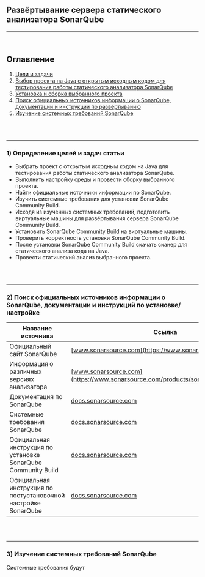 ## Развёртывание сервера статического анализатора SonarQube  

---  

<br>  

## Оглавление

1. [Цели и задачи](#chapter_1)
2. [Выбор проекта на Java с открытым исходным кодом для тестирования работы статического анализатора SonarQube](#chapter_2)
3. [Установка и сборка выбранного проекта](#chapter_3)
3. [Поиск официальных источников информации о SonarQube, документации и инструкции по развёртыванию](#chapter_2)
4. [Изучение системных требований SonarQube](#chapter_3)


<br>  
<br>  

---  

<a name="сhapter_1"></a>  
### 1) Определение целей и задач статьи

- Выбрать проект с открытым исходным кодом на Java для тестирования работы статического анализатора SonarQube.
- Выполнить настройку среды и провести сборку выбранного проекта.
- Найти официальные источники информации по SonarQube.
- Изучить системные требования для установки SonarQube Community Build.
- Исходя из изученных системных требований, подготовить виртуальные машины для развёртывания сервера SonarQube Community Build.
- Установить SonarQube Community Build на виртуальные машины.
- Проверить корректность установки SonarQube Community Build.
- После установки SonarQube Community Build скачать сканер для статического анализа кода на Java.
- Провести статический анализ выбранного проекта.

<br>  
<br>  

---  

<a name="сhapter_2"></a>  
### 2) Поиск официальных источников информации о SonarQube, документации и инструкций по установке/настройке  

| Название источника | Ссылка |
|---|---|
| Официальный сайт SonarQube | [www.sonarsource.com](https://www.sonarsource.com/) |
| Информация о различных версиях анализатора | [www.sonarsource.com](https://www.sonarsource.com/products/sonarqube/downloads/) |
| Документация по SonarQube | [docs.sonarsource.com](https://docs.sonarsource.com/sonarqube-server/latest/) |
| Системные требования SonarQube | [docs.sonarsource.com](https://docs.sonarsource.com/sonarqube-server/latest/setup-and-upgrade/installation-requirements/server-host/) |
| Официальная инструкция по установке SonarQube Community Build | [docs.sonarsource.com](https://docs.sonarsource.com/sonarqube-server/latest/try-out-sonarqube/) |
| Официальная инструкция по постустановочной настройке SonarQube | [docs.sonarsource.com](https://docs.sonarsource.com/sonarqube-server/latest/analyzing-source-code/overview/) |

<br>  
<br>  

---  

<a name="сhapter_3"></a>  
### 3) Изучение системных требований SonarQube

Системные требования будут 




